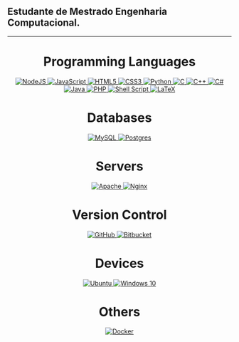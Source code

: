 ## Estudante de Mestrado Engenharia Computacional.

------

<div align="center">
    <h1>Programming Languages</h1>
    <a href="https://nodejs.org">
        <img alt="NodeJS" src="https://img.shields.io/badge/node.js%20-%2343853D.svg?&style=for-the-badge&logo=node.js&logoColor=white"/>
    </a>
    <a href="https://pt.wikipedia.org/wiki/JavaScript">
        <img alt="JavaScript" src="https://img.shields.io/badge/javascript%20-%23323330.svg?&style=for-the-badge&logo=javascript&logoColor=%23F7DF1E"/>
    </a>
    <a href="https://pt.wikipedia.org/wiki/HTML5">
        <img alt="HTML5" src="https://img.shields.io/badge/html5%20-%23E34F26.svg?&style=for-the-badge&logo=html5&logoColor=white"/>
    </a>
    <a href="https://pt.wikipedia.org/wiki/CSS3">
        <img alt="CSS3" src="https://img.shields.io/badge/css3%20-%231572B6.svg?&style=for-the-badge&logo=css3&logoColor=white"/>
    </a>
    <a href="https://www.python.org">
        <img alt="Python" src="https://img.shields.io/badge/python%20-%2314354C.svg?&style=for-the-badge&logo=python&logoColor=white"/>
    </a>
    <a href="https://pt.wikipedia.org/wiki/C_(linguagem_de_programação)">
        <img alt="C" src="https://img.shields.io/badge/c%20-%2300599C.svg?&style=for-the-badge&logo=c&logoColor=white"/>
    </a>
    <a href="https://www.cplusplus.com">
        <img alt="C++" src="https://img.shields.io/badge/c++%20-%2300599C.svg?&style=for-the-badge&logo=c%2B%2B&ogoColor=white"/>
    </a>
    <a href="https://docs.microsoft.com/pt-br/dotnet/csharp/">
        <img alt="C#" src="https://img.shields.io/badge/c%23%20-%23239120.svg?&style=for-the-badge&logo=c-sharp&logoColor=white"/>
    </a>
    <a href="https://www.java.com">
        <img alt="Java" src="https://img.shields.io/badge/java-%23ED8B00.svg?&style=for-the-badge&logo=java&logoColor=white"/>
    </a>
    <a href="https://www.php.net">
        <img alt="PHP" src="https://img.shields.io/badge/php-%23777BB4.svg?&style=for-the-badge&logo=php&logoColor=white"/>
    </a>
    <a href="https://pt.wikipedia.org/wiki/Shell_script">
        <img alt="Shell Script" src="https://img.shields.io/badge/shell_script%20-%23121011.svg?&style=for-the-badge&logo=gnu-bash&logoColor=white"/>
    </a>
    <a href="https://www.latex-project.org">
        <img alt="LaTeX" src="https://img.shields.io/badge/latex%20-%23008080.svg?&style=for-the-badge&logo=latex&logoColor=white"/>
    </a>
</div>



<div align="center">
    <h1>Databases</h1>
    <a href="https://www.mysql.com">
        <img alt="MySQL" src="https://img.shields.io/badge/mysql-%2300f.svg?&style=for-the-badge&logo=mysql&logoColor=white"/>
    </a>
    <a href="https://www.postgresql.org">
        <img alt="Postgres" src ="https://img.shields.io/badge/postgres-%23316192.svg?&style=for-the-badge&logo=postgresql&logoColor=white"/>
    </a>
</div>

<div align="center">
    <h1>Servers</h1>
    <a href="https://www.apache.org">
        <img alt="Apache" src="https://img.shields.io/badge/apache%20-%23D42029.svg?&style=for-the-badge&logo=apache&logoColor=white"/>
    </a>
    <a href="https://www.nginx.com">
        <img alt="Nginx" src="https://img.shields.io/badge/nginx%20-%23009639.svg?&style=for-the-badge&logo=nginx&logoColor=white"/>
    </a>
</div>

<div align="center">
    <h1>Version Control</h1>
    <a href="https://github.com">
        <img alt="GitHub" src="https://img.shields.io/badge/github%20-%23121011.svg?&style=for-the-badge&logo=github&logoColor=white"/>
    </a>
    <a href="https://bitbucket.org">
        <img alt="Bitbucket" src="https://img.shields.io/badge/bitbucket%20-%230047B3.svg?&style=for-the-badge&logo=bitbucket&logoColor=white"/>
    </a>
</div>

<div align="center">
    <h1>Devices</h1>
    <a href="https://ubuntu.com">
        <img alt="Ubuntu" src="https://img.shields.io/badge/Ubuntu-E95420?style=for-the-badge&logo=ubuntu&logoColor=white" />
    </a>
    <a href="https://www.microsoft.com/pt-br/windows/">
        <img alt="Windows 10" src="https://img.shields.io/badge/Windows-0078D6?style=for-the-badge&logo=windows&logoColor=white" />
    </a>
</div>

<div align="center">
    <h1>Others</h1>
    <a href="https://www.docker.com">
        <img alt="Docker" src="https://img.shields.io/badge/docker%20-%230db7ed.svg?&style=for-the-badge&logo=docker&logoColor=white"/>
    </a>
</div>
